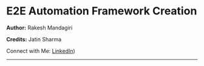 # E2E Automation Framework Creation

**Author:** Rakesh Mandagiri  

**Credits:** Jatin Sharma  

Connect with Me: [LinkedIn](https://www.linkedin.com/in/rakesh-mandagiri-511973157/))  

---
